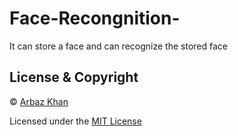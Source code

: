 # Face-Recongnition-
It can store a face and can recognize the stored face


## License & Copyright
© [Arbaz Khan](https://arbazkhan4712.github.io/Contact.html)

Licensed under the [MIT License](License)
